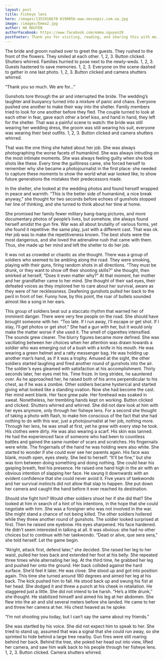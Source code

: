 ```yaml
---
layout: post
title: Fisheye lens
hero: /images/1352916670-0190056-www.nevsepic.com.ua.jpg
image: /images/Emma2.jpg
author: HA NGUYEN
authorFacebook: https://www.facebook.com/emma.nguyen28
postFooter: Thank you for visiting, reading, and sharing this with me.
---
```

The bride and groom rushed over to greet the guests. They rushed to the front of the flowers. They smiled at each other. 1, 2, 3. Button clicked. Shutters whirred. Families hurried to pose next to the newly-weds. 1, 2, 3. Guests hastened to save memories. 1, 2, 3. Everyone on the scene dashed to gather in one last photo. 1, 2, 3. Button clicked and camera shutters whirred.

“Thank you so much. We are for…”

Gunshots tore through the air and interrupted the bride. The wedding’s laughter and buoyancy turned into a mixture of panic and chaos. Everyone pushed one another to make their way into the shelter. Family members tried to look for one another before they fled. The couple turned to look at each other in fear, gave each other a brief kiss, and hand in hand, they left for the shelter. That was a painful scene to watch: the bride was still wearing her wedding dress, the groom was still wearing his suit, everyone was wearing their best outfits. 1, 2, 3. Button clicked and camera shutters whirred.

That was the one thing she hated about her job. She was always photographing the worse facets of humankind. She was always intruding on the most intimate moments. She was always feeling guilty when she took shots like these. Every time the guiltiness came, she forced herself to remember why she became a photojournalist in the first place: she needed to capture these moments to show the world what war looked like, to show future generations the mistakes their predecessors made.

In the shelter, she looked at the wedding photos and found herself wrapped in peace and warmth. “This is the better side of humankind, a nice break anyway,” she thought for two seconds before echoes of gunshots stopped her line of thinking, and she turned to think about her time at home.

She promised her family fewer military bang-bang pictures, and more documentary photos of people’s lives, but somehow, she always found herself amidst the gun fire. War was all about brutality of various forms, yet she found it repetitive: the same play, just with a different cast. That was ok. Her job was to make the repetitiveness known. The best shots were the most dangerous, and she loved the adrenaline rush that came with them. Thus, she made up her mind and left the shelter to do her job.

It was not as crowded or chaotic as she thought. There was a group of soldiers who seemed to be ambling along the road. They were smoking, playing with their guns, firing random shots in all directions. “They must be drunk, or they want to show off their shooting skills?” she thought, then smirked at herself, “Does it even matter why?” At that moment, her mother and her grandfather came to her mind. She thought of their sad eyes, their defeated voices as they implored her to care about her survival, aware as they were of her recklessness. Deafening gunshots pulled her back to the peril in front of her. Funny how, by this point, the roar of bullets sounded almost like a song in her ears.

This group of soldiers beat out a staccato rhythm that warned her of imminent danger. There were very few people on the road. She should have brought someone with her. “Too late. If I run away, I’ll escape or get shot. If I stay, I’ll get photos or get shot.” She had a gun with her, but it would only make the matter worse if she used it. The smell of cigarettes intensified. The sounds grew clearer. The blurry figures became more defined. She was vacillating between her choices when her attention was drawn towards a soldier who was emerging out of a bush with a knife in his mouth. He was wearing a green helmet and a ratty messenger bag. He was holding up another man’s hand, as if it was a trophy. Amused at the sight, the other soldiers started laughing and fired another round of gunshots into the air. The soldier’s eyes gleamed with satisfaction at his accomplishment. Thirty seconds later, her eyes met his. Time froze. In long strides, he sauntered over. As he approached her, he raised both of his arms perpendicular to his chest, as if he was a zombie. Other soldiers became hysterical and started giving what looked like a standing ovation. Now she had become the cast. Her mind went blank. Her face grew pale. Her forehead was soaked in sweat. Nonetheless, her trembling hands kept on working. Button clicked and clicked. Shutters whirred and whirred. She did not dare look at him with her eyes anymore, only through her fisheye lens. For a second she thought of taking a photo with flash, to make him conscious of the fact that she had nothing to do with this war, just a photojournalist at her job, nothing more. Through her lens, he was small at first, yet he grew with every step he took. His clothes were dirty. He was also wearing a scarf. His skin was tanned. He had the experienced face of someone who had been to countless battles and gained the same number of scars and scratches. His fingernails were white. The fingernails of the hand he was holding were also white. She started to wonder if she could ever see her parents again. His face was blank, mouth open, eyes steely. She lied to herself: “It’ll be fine,” but she was torn between doing something and doing nothing. She could hear his gasping breath, feel his presence. He raised one hand high in the air with an obvious intention of slapping her face. He swung it downwards with an evident confidence that she could never avoid it. Five years of taekwondo and her survival instincts did not allow that slap to happen. She put down her camera and caught the hand before it ever reached its destination.

Should she fight him? Would other soldiers shoot her if she did that? She looked at him in search of a hint of his intentions, in the hope that she could negotiate with him. She was a foreigner who was not involved in the war. She might stand a chance of not being killed. The other soldiers hollered while they threw another round of gunshots. The soldier looked surprised at first. Then he raised one eyebrow. His eyes sharpened. His face hardened. He didn’t seem interested in talking at all. It was obvious: she had no other choices but to continue with her taekwondo. “Dead or alive, que sera sera,” she told herself. Let the game begin.

“Alright, attack first, defend later,” she decided. She raised her leg to her waist, pulled her toes back and extended her foot at his belly. She repeated three times while alternating her leg. At the third time, he grabbed her leg and pushed her onto the ground. Her back collided against the hard surface. She’d feel it later. He was close. She stood up and got into position again. This time she turned around 180 degrees and aimed her leg at his back. The kick pushed him to fall. He stood back up and swung his fist at her head. She dodged it and threw a punch at his cheek in retaliation. He staggered just a little. She did not intend to be harsh. “He’s a little drunk,” she thought. He stabilized himself and aimed his leg at her abdomen. She flew into the air and slid several meters before she landed. He came to her and threw her camera at her. His chest heaved as he spoke:

“I’m not shooting you today, but I can’t say the same about my friends.”

She was startled by his voice. She did not expect him to speak to her. She tried to stand up, assumed that was a signal that she could run away, so she sprinted to hide behind a large tree nearby. Gun fires were still roaring behind her back. Behind the tree, she poked her head out into view, lifted her camera, and saw him walk back to his people through her fisheye lens. 1, 2, 3. Button clicked. Camera shutters whirred.
